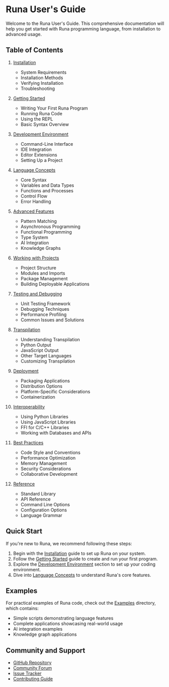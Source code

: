 # Runa User's Guide

Welcome to the Runa User's Guide. This comprehensive documentation will help you get started with Runa programming language, from installation to advanced usage.

## Table of Contents

1. [Installation](./Installation.md)
   - System Requirements
   - Installation Methods
   - Verifying Installation
   - Troubleshooting

2. [Getting Started](./GettingStarted.md)
   - Writing Your First Runa Program
   - Running Runa Code
   - Using the REPL
   - Basic Syntax Overview

3. [Development Environment](./DevelopmentEnvironment.md)
   - Command-Line Interface
   - IDE Integration
   - Editor Extensions
   - Setting Up a Project

4. [Language Concepts](./LanguageConcepts/README.md)
   - Core Syntax
   - Variables and Data Types
   - Functions and Processes
   - Control Flow
   - Error Handling

5. [Advanced Features](./AdvancedFeatures/README.md)
   - Pattern Matching
   - Asynchronous Programming
   - Functional Programming
   - Type System
   - AI Integration
   - Knowledge Graphs

6. [Working with Projects](./Projects/README.md)
   - Project Structure
   - Modules and Imports
   - Package Management
   - Building Deployable Applications

7. [Testing and Debugging](./TestingDebugging/README.md)
   - Unit Testing Framework
   - Debugging Techniques
   - Performance Profiling
   - Common Issues and Solutions

8. [Transpilation](./Transpilation/README.md)
   - Understanding Transpilation
   - Python Output
   - JavaScript Output
   - Other Target Languages
   - Customizing Transpilation

9. [Deployment](./Deployment/README.md)
   - Packaging Applications
   - Distribution Options
   - Platform-Specific Considerations
   - Containerization

10. [Interoperability](./Interoperability/README.md)
    - Using Python Libraries
    - Using JavaScript Libraries
    - FFI for C/C++ Libraries
    - Working with Databases and APIs

11. [Best Practices](./BestPractices/README.md)
    - Code Style and Conventions
    - Performance Optimization
    - Memory Management
    - Security Considerations
    - Collaborative Development

12. [Reference](./Reference/README.md)
    - Standard Library
    - API Reference
    - Command Line Options
    - Configuration Options
    - Language Grammar

## Quick Start

If you're new to Runa, we recommend following these steps:

1. Begin with the [Installation](./Installation.md) guide to set up Runa on your system.
2. Follow the [Getting Started](./GettingStarted.md) guide to create and run your first program.
3. Explore the [Development Environment](./DevelopmentEnvironment.md) section to set up your coding environment.
4. Dive into [Language Concepts](./LanguageConcepts/README.md) to understand Runa's core features.

## Examples

For practical examples of Runa code, check out the [Examples](../Examples/) directory, which contains:

- Simple scripts demonstrating language features
- Complete applications showcasing real-world usage
- AI integration examples
- Knowledge graph applications

## Community and Support

- [GitHub Repository](https://github.com/SybertneticsAISolutions/Runa)
- [Community Forum](https://community.runa-lang.org)
- [Issue Tracker](https://github.com/SybertneticsAISolutions/Runa/issues)
- [Contributing Guide](../Contributing.md) 